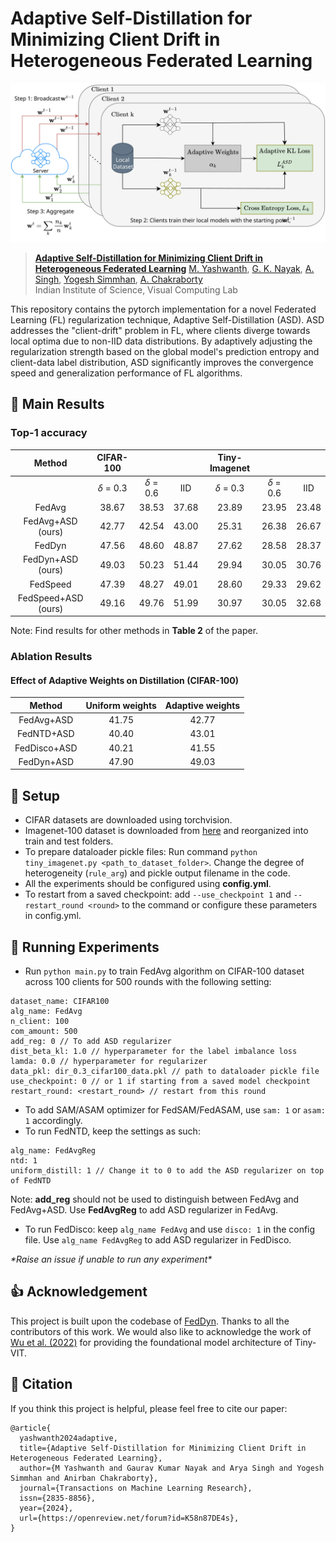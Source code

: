 # Adaptive Self-Distillation for Minimizing Client Drift in Heterogeneous Federated Learning

<p align="center">
  <img alt="Main figure for our methodology" src="main_diagram_updated_figure.svg" />
</p>

> [**Adaptive Self-Distillation for Minimizing Client Drift in Heterogeneous Federated Learning**](https://openreview.net/forum?id=K58n87DE4s)
> [M. Yashwanth](https://www.linkedin.com/in/yashwanth-mandula-aba700a5), [G. K. Nayak](https://sites.google.com/view/gauravnayak), [A. Singh](https://www.linkedin.com/in/aryasingh007), [Yogesh Simmhan](), [A. Chakraborty](https://anirbanchakraborty.github.io)<br>Indian Institute of Science, Visual Computing Lab

This repository contains the pytorch implementation for a novel Federated Learning (FL) regularization technique, Adaptive Self-Distillation (ASD). ASD addresses the "client-drift" problem in FL, where clients diverge towards local optima due to non-IID data distributions. By adaptively adjusting the regularization strength based on the global model's prediction entropy and client-data label distribution, ASD significantly improves the convergence speed and generalization performance of FL algorithms.

## :rocket: Main Results

### Top-1 accuracy

|Method|CIFAR-100|||Tiny-Imagenet|||
|:----:|:---:|:---:|:---:|:---:| :---: |:---:|
||$\delta$ = 0.3|$\delta$ = 0.6|IID|$\delta$ = 0.3|$\delta$ = 0.6|IID|
|FedAvg|38.67|38.53|37.68|23.89|23.95|23.48|
|FedAvg+ASD (ours)|42.77|42.54|43.00|25.31|26.38|26.67|
|FedDyn|47.56|48.60|48.87|27.62|28.58|28.37|
|FedDyn+ASD (ours)|49.03|50.23|51.44|29.94|30.05|30.76|
|FedSpeed|47.39|48.27|49.01|28.60|29.33|29.62|
|FedSpeed+ASD (ours)|49.16|49.76|51.99|30.97|30.05|32.68|

Note: Find results for other methods in **Table 2** of the paper.

### Ablation Results

#### Effect of Adaptive Weights on Distillation (CIFAR-100)

|Method|Uniform weights|Adaptive weights|
|:---:|:---:|:---:|
|FedAvg+ASD|41.75|42.77|
|FedNTD+ASD|40.40|43.01|
|FedDisco+ASD|40.21|41.55|
|FedDyn+ASD|47.90|49.03|

## :hammer: Setup

- CIFAR datasets are downloaded using torchvision.
- Imagenet-100 dataset is downloaded from [here](https://www.kaggle.com/datasets/ambityga/imagenet100) and reorganized into train and test folders.
- To prepare dataloader pickle files:
Run command ```python tiny_imagenet.py <path_to_dataset_folder>```. Change the degree of heterogeneity (```rule_arg```) and pickle output filename in the code.
- All the experiments should be configured using **config.yml**.
- To restart from a saved checkpoint: add ```--use_checkpoint 1``` and ```--restart_round <round>``` to the command or configure these parameters in config.yml.

## :test_tube: Running Experiments

- Run ```python main.py``` to train FedAvg algorithm on CIFAR-100 dataset across 100 clients for 500 rounds with the following setting:
```
dataset_name: CIFAR100
alg_name: FedAvg
n_client: 100
com_amount: 500
add_reg: 0 // To add ASD regularizer
dist_beta_kl: 1.0 // hyperparameter for the label imbalance loss
lamda: 0.0 // hyperparameter for regularizer
data_pkl: dir_0.3_cifar100_data.pkl // path to dataloader pickle file
use_checkpoint: 0 // or 1 if starting from a saved model checkpoint
restart_round: <restart_round> // restart from this round
```

- To add SAM/ASAM optimizer for FedSAM/FedASAM, use ```sam: 1``` or ```asam: 1``` accordingly.
- To run FedNTD, keep the settings as such:
```
alg_name: FedAvgReg
ntd: 1
uniform_distill: 1 // Change it to 0 to add the ASD regularizer on top of FedNTD
```
Note: **add_reg** should not be used to distinguish between FedAvg and FedAvg+ASD. Use **FedAvgReg** to add ASD regularizer in FedAvg.
- To run FedDisco: keep ```alg_name FedAvg``` and use ```disco: 1``` in the config file. Use ```alg_name FedAvgReg``` to add ASD regularizer in FedDisco.

*\*Raise an issue if unable to run any experiment\**

## :+1: Acknowledgement

This project is built upon the codebase of [FedDyn](https://github.com/alpemreacar/FedDyn). Thanks to all the contributors of this work. We would also like to acknowledge the work of [Wu et al. (2022)](https://www.ecva.net/papers/eccv_2022/papers_ECCV/papers/136810068.pdf) for providing the foundational model architecture of Tiny-VIT.

## :pencil: Citation

If you think this project is helpful, please feel free to cite our paper:

```
@article{
  yashwanth2024adaptive,
  title={Adaptive Self-Distillation for Minimizing Client Drift in Heterogeneous Federated Learning},
  author={M Yashwanth and Gaurav Kumar Nayak and Arya Singh and Yogesh Simmhan and Anirban Chakraborty},
  journal={Transactions on Machine Learning Research},
  issn={2835-8856},
  year={2024},
  url={https://openreview.net/forum?id=K58n87DE4s},
}
```
